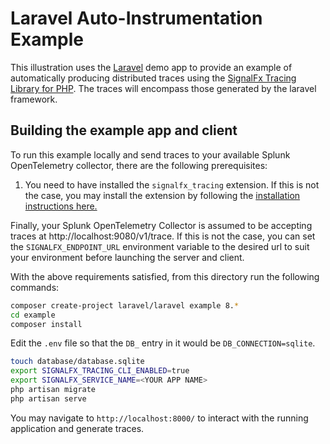# Laravel Auto-Instrumentation Example

This illustration uses the [Laravel](https://github.com/laravel/laravel/tree/v8.6.12) demo app to provide an example of automatically producing distributed traces using the
[SignalFx Tracing Library for PHP](https://github.com/signalfx/signalfx-php-tracing). The traces will encompass those generated by the laravel framework. 

## Building the example app and client

To run this example locally and send traces to your available Splunk OpenTelemetry collector, there are the following prerequisites:

1. You need to have installed the `signalfx_tracing` extension. If this is not the case, you may install the extension by following the [installation instructions here.](https://docs.splunk.com/observability/en/gdi/get-data-in/application/php/instrumentation/instrument-php-application.html)

Finally, your Splunk OpenTelemetry Collector is assumed to be accepting traces at http://localhost:9080/v1/trace.  If this is not the case,
you can set the `SIGNALFX_ENDPOINT_URL` environment variable to the desired url to suit your environment before launching the server and client.

With the above requirements satisfied, from this directory run the following commands:

```bash
composer create-project laravel/laravel example 8.*
cd example
composer install
```

Edit the `.env` file so that the `DB_` entry in it would be `DB_CONNECTION=sqlite`.

```bash
touch database/database.sqlite
export SIGNALFX_TRACING_CLI_ENABLED=true
export SIGNALFX_SERVICE_NAME=<YOUR APP NAME>
php artisan migrate
php artisan serve
```

You may navigate to `http://localhost:8000/` to interact with the running application and generate traces.
